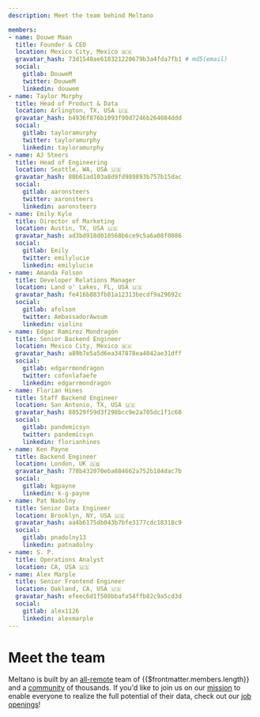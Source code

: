 ```yaml
---
description: Meet the team behind Meltano

members:
- name: Douwe Maan
  title: Founder & CEO
  location: Mexico City, Mexico 🇲🇽
  gravatar_hash: 73d1548ae618321220679b3a4fda7fb1 # md5(email)
  social:
    gitlab: DouweM
    twitter: DouweM
    linkedin: douwem
- name: Taylor Murphy
  title: Head of Product & Data
  location: Arlington, TX, USA 🇺🇸
  gravatar_hash: b4936f876b1093f90d7246b264084ddd
  social:
    gitlab: tayloramurphy
    twitter: tayloramurphy
    linkedin: tayloramurphy
- name: AJ Steers
  title: Head of Engineering
  location: Seattle, WA, USA 🇺🇸
  gravatar_hash: 80b61ad103a8d9fd989893b757b15dac
  social:
    gitlab: aaronsteers
    twitter: aaronsteers
    linkedin: aaronsteers
- name: Emily Kyle
  title: Director of Marketing
  location: Austin, TX, USA 🇺🇸
  gravatar_hash: ad3bd918d010568b6ce9c5a6a08f0086
  social:
    gitlab: Emily
    twitter: emilylucie
    linkedin: emilylucie
- name: Amanda Folson
  title: Developer Relations Manager
  location: Land o' Lakes, FL, USA 🇺🇸
  gravatar_hash: fe416b883fb81a12313becdf9a29692c
  social:
    gitlab: afolson
    twitter: AmbassadorAwsum
    linkedin: violins
- name: Edgar Ramírez Mondragón
  title: Senior Backend Engineer
  location: Mexico City, Mexico 🇲🇽
  gravatar_hash: a89b7e5a5d6ea347878ea4042ae31dff
  social:
    gitlab: edgarrmondragon
    twitter: cofonlafaefe
    linkedin: edgarrmondragon
- name: Florian Hines
  title: Staff Backend Engineer
  location: San Antonio, TX, USA 🇺🇸
  gravatar_hash: 88529f59d3f298bcc9e2a705dc1f1c68
  social:
    gitlab: pandemicsyn
    twitter: pandemicsyn
    linkedin: florianhines
- name: Ken Payne
  title: Backend Engineer
  location: London, UK 🇬🇧
  gravatar_hash: 778b432070eba884662a752b184dac7b
  social:
    gitlab: kgpayne
    linkedin: k-g-payne
- name: Pat Nadolny
  title: Senior Data Engineer
  location: Brooklyn, NY, USA 🇺🇸
  gravatar_hash: aa4b6175db043b7bfe3177cdc18318c9
  social:
    gitlab: pnadolny13
    linkedin: patnadolny
- name: S. P.
  title: Operations Analyst
  location: CA, USA 🇺🇸
- name: Alex Marple
  title: Senior Frontend Engineer
  location: Oakland, CA, USA 🇺🇸
  gravatar_hash: efeec6d1f508bbafa54ffb82c9a5cd3d
  social:
    gitlab: alex1126
    linkedin: alexmarple
---
```


# Meet the team

Meltano is built by an [all-remote](https://handbook.meltano.com/company/all-remote) team of {{$frontmatter.members.length}} and a [community](/docs/community.html) of thousands.
If you'd like to join us on our [mission](https://handbook.meltano.com/company/#mission) to enable everyone to realize the full potential of their data, check out our [job openings](/jobs/)!

<TeamGrid :members="$frontmatter.members" />
